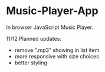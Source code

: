 # Music-Player-App

In browser JavaScript Music Player. 

11/12
Planned updates:
- remove ".mp3" showing in list item
- more responsive with size choices
- better styling
